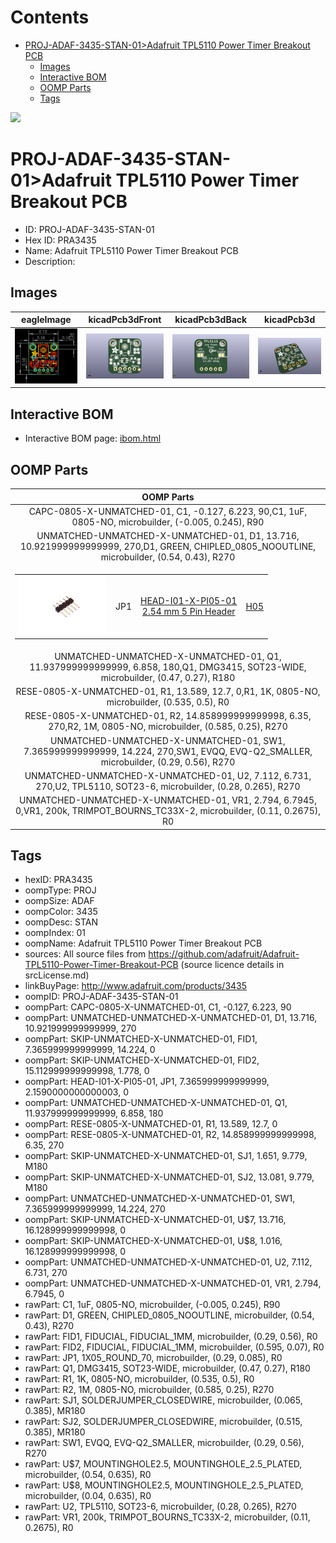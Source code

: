 



Contents
========

* [PROJ-ADAF-3435-STAN-01>Adafruit TPL5110 Power Timer Breakout PCB](#proj-adaf-3435-stan-01adafruit-tpl5110-power-timer-breakout-pcb)
	* [Images](#images)
	* [Interactive BOM](#interactive-bom)
	* [OOMP Parts](#oomp-parts)
	* [Tags](#tags)
  
![][im]
# PROJ-ADAF-3435-STAN-01>Adafruit TPL5110 Power Timer Breakout PCB

- ID: PROJ-ADAF-3435-STAN-01
- Hex ID: PRA3435
- Name: Adafruit TPL5110 Power Timer Breakout PCB
- Description: 

## Images
  
  

|eagleImage|kicadPcb3dFront|kicadPcb3dBack|kicadPcb3d|
| :---: | :---: | :---: | :---: |
|[![eagleImage](eagleImage_140.png)](eagleImage_600.png)|[![kicadPcb3dFront](kicadPcb3dFront_140.png)](kicadPcb3dFront_600.png)|[![kicadPcb3dBack](kicadPcb3dBack_140.png)](kicadPcb3dBack_600.png)|[![kicadPcb3d](kicadPcb3d_140.png)](kicadPcb3d_600.png)|

## Interactive BOM

- Interactive BOM page: [ibom.html](kicad/bom/ibom.html)

## OOMP Parts
  

|OOMP Parts|
| :---: |
|CAPC-0805-X-UNMATCHED-01, C1, -0.127, 6.223, 90,C1, 1uF, 0805-NO, microbuilder, (-0.005, 0.245), R90|
|UNMATCHED-UNMATCHED-X-UNMATCHED-01, D1, 13.716, 10.921999999999999, 270,D1, GREEN, CHIPLED_0805_NOOUTLINE, microbuilder, (0.54, 0.43), R270|
|<table><tr><td>![HEAD-I01-X-PI05-01](https://raw.githubusercontent.com/oomlout/oomlout_OOMP_parts/main/HEAD-I01-X-PI05-01/image_140.jpg)</td><td> JP1</td><td>[HEAD-I01-X-PI05-01<br>2.54 mm 5 Pin Header](https://github.com/oomlout/oomlout_OOMP_parts/tree/main/HEAD-I01-X-PI05-01/)</td><td>[H05](https://github.com/oomlout/oomlout_OOMP_parts/tree/main/HEAD-I01-X-PI05-01/)</td></tr></table>|
|UNMATCHED-UNMATCHED-X-UNMATCHED-01, Q1, 11.937999999999999, 6.858, 180,Q1, DMG3415, SOT23-WIDE, microbuilder, (0.47, 0.27), R180|
|RESE-0805-X-UNMATCHED-01, R1, 13.589, 12.7, 0,R1, 1K, 0805-NO, microbuilder, (0.535, 0.5), R0|
|RESE-0805-X-UNMATCHED-01, R2, 14.858999999999998, 6.35, 270,R2, 1M, 0805-NO, microbuilder, (0.585, 0.25), R270|
|UNMATCHED-UNMATCHED-X-UNMATCHED-01, SW1, 7.365999999999999, 14.224, 270,SW1, EVQQ, EVQ-Q2_SMALLER, microbuilder, (0.29, 0.56), R270|
|UNMATCHED-UNMATCHED-X-UNMATCHED-01, U2, 7.112, 6.731, 270,U2, TPL5110, SOT23-6, microbuilder, (0.28, 0.265), R270|
|UNMATCHED-UNMATCHED-X-UNMATCHED-01, VR1, 2.794, 6.7945, 0,VR1, 200k, TRIMPOT_BOURNS_TC33X-2, microbuilder, (0.11, 0.2675), R0|

## Tags

- hexID: PRA3435
- oompType: PROJ
- oompSize: ADAF
- oompColor: 3435
- oompDesc: STAN
- oompIndex: 01
- oompName: Adafruit TPL5110 Power Timer Breakout PCB
- sources: All source files from https://github.com/adafruit/Adafruit-TPL5110-Power-Timer-Breakout-PCB (source licence details in srcLicense.md)
- linkBuyPage: http://www.adafruit.com/products/3435
- oompID: PROJ-ADAF-3435-STAN-01
- oompPart: CAPC-0805-X-UNMATCHED-01, C1, -0.127, 6.223, 90
- oompPart: UNMATCHED-UNMATCHED-X-UNMATCHED-01, D1, 13.716, 10.921999999999999, 270
- oompPart: SKIP-UNMATCHED-X-UNMATCHED-01, FID1, 7.365999999999999, 14.224, 0
- oompPart: SKIP-UNMATCHED-X-UNMATCHED-01, FID2, 15.112999999999998, 1.778, 0
- oompPart: HEAD-I01-X-PI05-01, JP1, 7.365999999999999, 2.1590000000000003, 0
- oompPart: UNMATCHED-UNMATCHED-X-UNMATCHED-01, Q1, 11.937999999999999, 6.858, 180
- oompPart: RESE-0805-X-UNMATCHED-01, R1, 13.589, 12.7, 0
- oompPart: RESE-0805-X-UNMATCHED-01, R2, 14.858999999999998, 6.35, 270
- oompPart: SKIP-UNMATCHED-X-UNMATCHED-01, SJ1, 1.651, 9.779, M180
- oompPart: SKIP-UNMATCHED-X-UNMATCHED-01, SJ2, 13.081, 9.779, M180
- oompPart: UNMATCHED-UNMATCHED-X-UNMATCHED-01, SW1, 7.365999999999999, 14.224, 270
- oompPart: SKIP-UNMATCHED-X-UNMATCHED-01, U$7, 13.716, 16.128999999999998, 0
- oompPart: SKIP-UNMATCHED-X-UNMATCHED-01, U$8, 1.016, 16.128999999999998, 0
- oompPart: UNMATCHED-UNMATCHED-X-UNMATCHED-01, U2, 7.112, 6.731, 270
- oompPart: UNMATCHED-UNMATCHED-X-UNMATCHED-01, VR1, 2.794, 6.7945, 0
- rawPart: C1, 1uF, 0805-NO, microbuilder, (-0.005, 0.245), R90
- rawPart: D1, GREEN, CHIPLED_0805_NOOUTLINE, microbuilder, (0.54, 0.43), R270
- rawPart: FID1, FIDUCIAL, FIDUCIAL_1MM, microbuilder, (0.29, 0.56), R0
- rawPart: FID2, FIDUCIAL, FIDUCIAL_1MM, microbuilder, (0.595, 0.07), R0
- rawPart: JP1, 1X05_ROUND_70, microbuilder, (0.29, 0.085), R0
- rawPart: Q1, DMG3415, SOT23-WIDE, microbuilder, (0.47, 0.27), R180
- rawPart: R1, 1K, 0805-NO, microbuilder, (0.535, 0.5), R0
- rawPart: R2, 1M, 0805-NO, microbuilder, (0.585, 0.25), R270
- rawPart: SJ1, SOLDERJUMPER_CLOSEDWIRE, microbuilder, (0.065, 0.385), MR180
- rawPart: SJ2, SOLDERJUMPER_CLOSEDWIRE, microbuilder, (0.515, 0.385), MR180
- rawPart: SW1, EVQQ, EVQ-Q2_SMALLER, microbuilder, (0.29, 0.56), R270
- rawPart: U$7, MOUNTINGHOLE2.5, MOUNTINGHOLE_2.5_PLATED, microbuilder, (0.54, 0.635), R0
- rawPart: U$8, MOUNTINGHOLE2.5, MOUNTINGHOLE_2.5_PLATED, microbuilder, (0.04, 0.635), R0
- rawPart: U2, TPL5110, SOT23-6, microbuilder, (0.28, 0.265), R270
- rawPart: VR1, 200k, TRIMPOT_BOURNS_TC33X-2, microbuilder, (0.11, 0.2675), R0



[im]: kicadPcb3d_450.png
